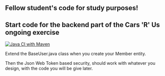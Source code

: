 ## Fellow student's code for study purposes!

## Start code for the backend part of the Cars 'R' Us ongoing exercise
[![Java CI with Maven](https://github.com/kea-plaul/cars-r-us-startcode/actions/workflows/maven.yml/badge.svg)](https://github.com/kea-plaul/cars-r-us-startcode/actions/workflows/maven.yml)

Extend the BaseUser.java class when you create your Member entity. 

Then the Json Web Token based security, should work with whatever you design, with the code you will be give later.


